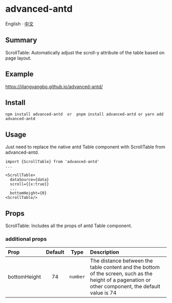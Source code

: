 # advanced-antd

 English · [中文](./README.zh_CN.md)

## Summary <br>

ScrollTable:
Automatically adjust the scroll-y attribute of the table based on page layout.

## Example

 https://jilangyangbo.github.io/advanced-antd/

## Install

```
npm install advanced-antd  or  pnpm install advanced-antd or yarn add advanced-antd
```

## Usage

Just need to replace the native antd Table component with ScrollTable from advanced-antd.

```
import {ScrollTable} from 'advanced-antd'
...

<ScrollTable>
  dataSource={data}
  scroll={{x:true}}
  ...
  bottomHeight={0}
<ScrollTable/>
```

## Props

 ScrollTable: 
 Includes all the props of antd Table component.
 ### additional props
| Prop  | Default  | Type | Description |
| :------------ |:---------------:| :---------------:| :-----|
| bottomHeight | 74 | `number` |  The distance between the table content and the bottom of the screen, such as the height of a pagenation or other component, the default value is 74 |
